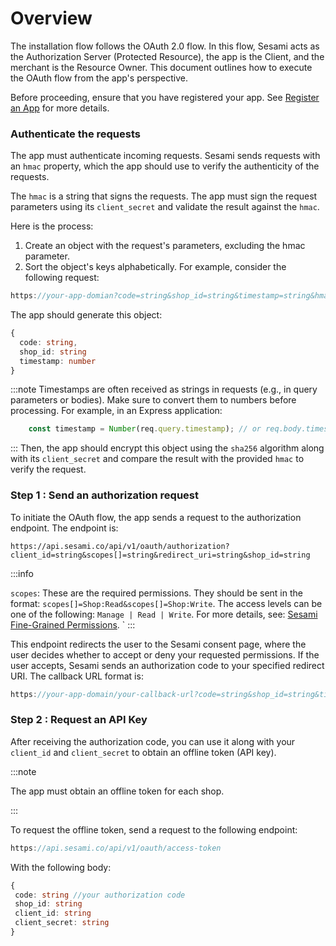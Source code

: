 # Overview
The installation flow follows the OAuth 2.0 flow. In this flow, Sesami acts as the Authorization Server (Protected Resource), the app is the Client, and the merchant is the Resource Owner. This document outlines how to execute the OAuth flow from the app's perspective.

Before proceeding, ensure that you have registered your app. See [Register an App](../sesami-api/register-application.md) for more details.

### Authenticate the requests
The app must authenticate incoming requests. Sesami sends requests with an `hmac` property, which the app should use to verify the authenticity of the requests.

The `hmac` is a string that signs the requests. The app must sign the request parameters using its `client_secret` and validate the result against the `hmac`.

Here is the process:

1. Create an object with the request's parameters, excluding the hmac parameter.
2. Sort the object's keys alphabetically.
For example, consider the following request:

```typescript
https://your-app-domian?code=string&shop_id=string&timestamp=string&hmac=string
```
The app should generate this object:
``` typescript
{
  code: string,
  shop_id: string
  timestamp: number
}
```
:::note
Timestamps are often received as strings in requests (e.g., in query parameters or bodies). Make sure to convert them to numbers before processing. For example, in an Express application:
```typescript
    const timestamp = Number(req.query.timestamp); // or req.body.timestamp
```
:::
Then, the app should encrypt this object using the `sha256` algorithm along with its `client_secret` and compare the result with the provided `hmac` to verify the request.

### Step 1 : Send an authorization request

To initiate the OAuth flow, the app sends a request to the authorization endpoint. The endpoint is:

```HTTPS
https://api.sesami.co/api/v1/oauth/authorization?client_id=string&scopes[]=string&redirect_uri=string&shop_id=string
```

:::info

`scopes`: These are the required permissions. They should be sent in the format: `scopes[]=Shop:Read&scopes[]=Shop:Write`.
The access levels can be one of the following: `Manage | Read | Write`. For more details, see: [Sesami Fine-Grained Permissions](https://sesami.co).
`
:::

This endpoint redirects the user to the Sesami consent page, where the user decides whether to accept or deny your requested permissions. If the user accepts, Sesami sends an authorization code to your specified redirect URI.
The callback URL format is:
```typescript
https://your-app-domain/your-callback-url?code=string&shop_id=string&timestamp&hmac=string
```


### Step 2 : Request an API Key

After receiving the authorization code, you can use it along with your `client_id` and `client_secret` to obtain an offline token (API key).

:::note

The app must obtain an offline token for each shop.

:::

To request the offline token, send a request to the following endpoint:

``` typescript
https://api.sesami.co/api/v1/oauth/access-token
```

With the following body:

``` typescript
{
 code: string //your authorization code
 shop_id: string
 client_id: string
 client_secret: string
}
```





